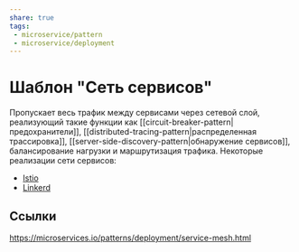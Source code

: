 ```yaml
---
share: true
tags:
 - microservice/pattern
 - microservice/deployment
---
```

# Шаблон "Сеть сервисов"
Пропускает весь трафик между сервисами через сетевой слой, реализующий такие функции как [[circuit-breaker-pattern|предохранители]], [[distributed-tracing-pattern|распределенная трассировка]], [[server-side-discovery-pattern|обнаружение сервисов]], балансирование нагрузки и маршрутизация трафика.
Некоторые реализации сети сервисов:
- [Istio](https://istio.io/)
- [Linkerd](https://linkerd.io/)
## Ссылки
https://microservices.io/patterns/deployment/service-mesh.html
